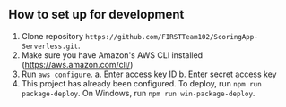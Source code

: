 ## How to set up for development
1. Clone repository `https://github.com/FIRSTTeam102/ScoringApp-Serverless.git`.
2. Make sure you have Amazon's AWS CLI installed (https://aws.amazon.com/cli/)
3. Run `aws configure`.
  a. Enter access key ID
  b. Enter secret access key
4. This project has already been configured. To deploy, run `npm run package-deploy`. On Windows, run `npm run win-package-deploy`.
